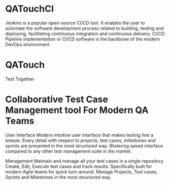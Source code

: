 # QATouchCI

Jenkins is a popular open-source CI/CD tool. It enables the user to automate the software development process related to building, testing and deploying, facilitating continuous integration and continuous delivery. CI/CD Pipeline implementation or CI/CD software is the backbone of the modern DevOps environment.

# QATouch
Test Together

# Collaborative Test Case Management tool For Modern QA Teams

User Interface
Modern intuitive user interface that makes testing feel a breeze. Every detail with respect to projects, test cases, milestones and sprints are presented in the most structured way. Blistering speed interface compared to any other test management suite in the market.

Management
Maintain and manage all your test cases in a single repository. Create, Edit, Execute test cases and track results. Specifically built for modern Agile teams for quick turn-around. Manage Projects, Test cases, Sprints and Milestones in the most structured way.
